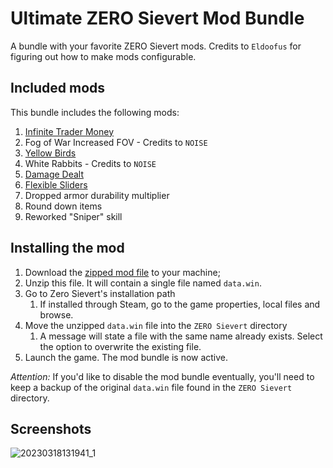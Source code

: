 # Ultimate ZERO Sievert Mod Bundle

A bundle with your favorite ZERO Sievert mods. Credits to `Eldoofus` for figuring out how to make mods configurable.

## Included mods

This bundle includes the following mods:
1. [Infinite Trader Money](../infinite-trader-money)
1. Fog of War Increased FOV - Credits to `NOISE`
1. [Yellow Birds](../yellow-birds)
1. White Rabbits - Credits to `NOISE`
1. [Damage Dealt](../damage-dealt)
1. [Flexible Sliders](../flexible-sliders)
1. Dropped armor durability multiplier
1. Round down items
1. Reworked "Sniper" skill

## Installing the mod

1. Download the [zipped mod file](./data.rar) to your machine;
1. Unzip this file. It will contain a single file named `data.win`.
1. Go to Zero Sievert's installation path
	1. If installed through Steam, go to the game properties, local files and browse.
1. Move the unzipped `data.win` file into the `ZERO Sievert` directory
	1. A message will state a file with the same name already exists. Select the option to overwrite the existing file.
1. Launch the game. The mod bundle is now active.

*Attention:* If you'd like to disable the mod bundle eventually, you'll need to keep a backup of the original `data.win` file found in the `ZERO Sievert` directory.

## Screenshots
![20230318131941_1](https://user-images.githubusercontent.com/16853947/226105625-97c07c58-e0f7-4a92-8d6a-645716012823.jpg)
